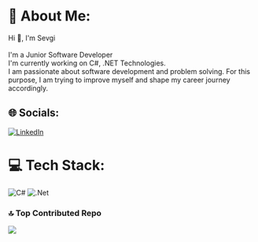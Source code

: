 # 💫 About Me:
Hi  👋, I'm Sevgi<br><br>I'm a Junior Software Developer<br>I'm currently working on C#, .NET Technologies. <br>I am passionate about software development and problem solving. For this purpose, I am trying to improve myself and shape my career journey accordingly.


## 🌐 Socials:
[![LinkedIn](https://img.shields.io/badge/LinkedIn-%230077B5.svg?logo=linkedin&logoColor=white)](https://linkedin.com/in/https://www.linkedin.com/in/sevgitut/) 

# 💻 Tech Stack:
![C#](https://img.shields.io/badge/c%23-%23239120.svg?style=for-the-badge&logo=c-sharp&logoColor=white) ![.Net](https://img.shields.io/badge/.NET-5C2D91?style=for-the-badge&logo=.net&logoColor=white)

### 🔝 Top Contributed Repo
![](https://github-contributor-stats.vercel.app/api?username=sevgitut&limit=5&theme=radical&combine_all_yearly_contributions=true)

<!-- Proudly created with GPRM ( https://gprm.itsvg.in ) -->
